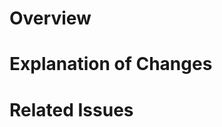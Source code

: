 # Overview

<!---Copilot for PR is currently on waitlist!　
Write your own until it becomes available!--->
<!---copilot:summary--->

# Explanation of Changes

<!---copilot:walkthrough--->

<!---copilot:poem--->

# Related Issues

<!---Please lint to the issue here.--->
